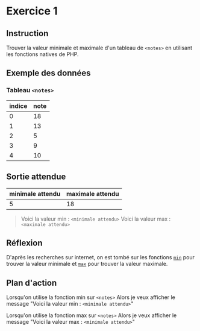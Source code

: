 # Exercice 1

## Instruction

Trouver la valeur minimale et maximale d'un tableau de `<notes>` en utilisant
les fonctions natives de PHP.

## Exemple des données

### Tableau `<notes>`

| indice | note |
| ------ | ---- |
| 0      | 18   |
| 1      | 13   |
| 2      | 5    |
| 3      | 9    |
| 4      | 10   |

## Sortie attendue

| minimale attendu | maximale attendu |
| ---------------- | ---------------- |
| 5                | 18               |

> Voici la valeur min : `<minimale attendu>`
> Voici la valeur max : `<maximale attendu>`

## Réflexion

D'après les recherches sur internet, on est tombé sur les fonctions
[`min`](https://www.php.net/manual/fr/function.min.php) pour trouver la valeur
minimale et [`max`](https://www.php.net/manual/fr/function.max.php) pour trouver
la valeur maximale.

## Plan d'action

Lorsqu'on utilise la fonction min sur `<notes>`
Alors je veux afficher le message "Voici la valeur min : `<minimale attendu>`"

Lorsqu'on utilise la fonction max sur `<notes>`
Alors je veux afficher le message "Voici la valeur max : `<minimale attendu>`"
